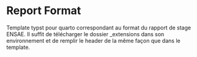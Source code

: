 # Report Format

Template typst pour quarto correspondant au format du rapport de stage ENSAE. Il suffit de télécharger le dossier _extensions dans son environnement et de remplir le header de la même façon que dans le template. 

